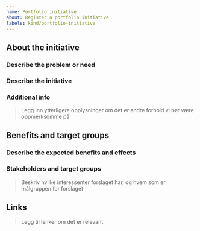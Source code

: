 ```yaml
---
name: Portfolio initiative
about: Register a portfolio initiative
labels: kind/portfolio-initiative
---
```


## About the initiative

### Describe the problem or need 

### Describe the initiative  

### Additional info
> Legg inn ytterligere opplysninger om det er andre forhold vi bør være oppmerksomme på


## Benefits and target groups

### Describe the expected benefits and effects 

### Stakeholders and target groups
> Beskriv hvilke interessenter forslaget har, og hvem som er målgruppen for forslaget

## Links
> Legg til lenker om det er relevant

